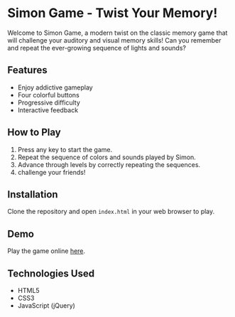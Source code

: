 # Simon Game - Twist Your Memory!

Welcome to Simon Game, a modern twist on the classic memory game that will challenge your auditory and visual memory skills! Can you remember and repeat the ever-growing sequence of lights and sounds?

## Features
- Enjoy addictive gameplay
- Four colorful buttons
- Progressive difficulty
- Interactive feedback

## How to Play
1. Press any key to start the game.
2. Repeat the sequence of colors and sounds played by Simon.
3. Advance through levels by correctly repeating the sequences.
4. challenge your friends!

## Installation
Clone the repository and open `index.html` in your web browser to play.

## Demo
Play the game online [here](https://simongameusingjquery.netlify.app/).

## Technologies Used
- HTML5
- CSS3
- JavaScript (jQuery)

